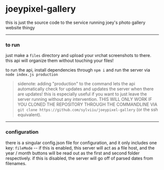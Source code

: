 # joeypixel-gallery
this is just the source code to the service running joey's photo gallery website thingy

----

### to run

just make a `files` directory and upload your vrchat screenshots to there. this api will organize them without touching your files!

to run the api, install dependencies through `npm i` and run the server via `node index.js production`

> sidenote: adding "production" to the command lets the api automatically check for updates and updates the server when there are updates! this is especially useful if you want to just leave the server running without any intervention. THIS WILL ONLY WORK IF YOU CLONED THE REPOSITORY THROUGH THE COMMANDLINE VIA `git clone https://github.com/sylviiu/joeypixel-gallery` (or the ssh equivalent).

----

### configuration

there is a singular config.json file for configuration, and it only includes one key: `fileMode` -- if this is enabled, this server will act as a file host, and the year / month buttons will be read out as the first and second folder respectively. if this is disabled, the server will go off of parsed dates from filenames.